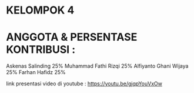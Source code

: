 # KELOMPOK 4
# ANGGOTA & PERSENTASE KONTRIBUSI :
Askenas Salinding 25%
Muhammad Fathi Rizqi 25%
Alfiyanto Ghani Wijaya 25%
Farhan Hafidz 25%

link presentasi video di youtube :
https://youtu.be/gjqpYouVxOw 
